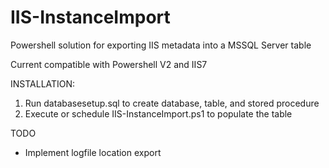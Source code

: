 # IIS-InstanceImport
Powershell solution for exporting IIS metadata into a MSSQL Server table

Current compatible with Powershell V2 and IIS7


INSTALLATION:
  1. Run databasesetup.sql to create database, table, and stored procedure
  2. Execute or schedule IIS-InstanceImport.ps1 to populate the table 

TODO
  
  * Implement logfile location export

